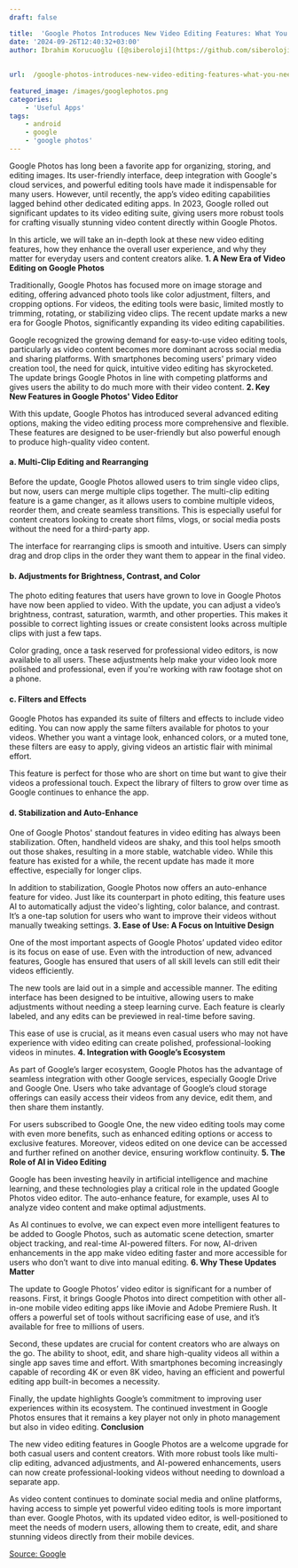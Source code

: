 ```yaml
---
draft: false

title:  'Google Photos Introduces New Video Editing Features: What You Need to Know'
date: '2024-09-26T12:40:32+03:00'
author: İbrahim Korucuoğlu ([@siberoloji](https://github.com/siberoloji))
 
 
url:  /google-photos-introduces-new-video-editing-features-what-you-need-to-know/
 
featured_image: /images/googlephotos.png
categories:
    - 'Useful Apps'
tags:
    - android
    - google
    - 'google photos'
---
```

Google Photos has long been a favorite app for organizing, storing, and editing images. Its user-friendly interface, deep integration with Google's cloud services, and powerful editing tools have made it indispensable for many users. However, until recently, the app’s video editing capabilities lagged behind other dedicated editing apps. In 2023, Google rolled out significant updates to its video editing suite, giving users more robust tools for crafting visually stunning video content directly within Google Photos.

In this article, we will take an in-depth look at these new video editing features, how they enhance the overall user experience, and why they matter for everyday users and content creators alike.
**1. A New Era of Video Editing on Google Photos**

Traditionally, Google Photos has focused more on image storage and editing, offering advanced photo tools like color adjustment, filters, and cropping options. For videos, the editing tools were basic, limited mostly to trimming, rotating, or stabilizing video clips. The recent update marks a new era for Google Photos, significantly expanding its video editing capabilities.

Google recognized the growing demand for easy-to-use video editing tools, particularly as video content becomes more dominant across social media and sharing platforms. With smartphones becoming users' primary video creation tool, the need for quick, intuitive video editing has skyrocketed. The update brings Google Photos in line with competing platforms and gives users the ability to do much more with their video content.
**2. Key New Features in Google Photos' Video Editor**

With this update, Google Photos has introduced several advanced editing options, making the video editing process more comprehensive and flexible. These features are designed to be user-friendly but also powerful enough to produce high-quality video content.
#### **a. Multi-Clip Editing and Rearranging**

Before the update, Google Photos allowed users to trim single video clips, but now, users can merge multiple clips together. The multi-clip editing feature is a game changer, as it allows users to combine multiple videos, reorder them, and create seamless transitions. This is especially useful for content creators looking to create short films, vlogs, or social media posts without the need for a third-party app.

The interface for rearranging clips is smooth and intuitive. Users can simply drag and drop clips in the order they want them to appear in the final video.
#### **b. Adjustments for Brightness, Contrast, and Color**

The photo editing features that users have grown to love in Google Photos have now been applied to video. With the update, you can adjust a video’s brightness, contrast, saturation, warmth, and other properties. This makes it possible to correct lighting issues or create consistent looks across multiple clips with just a few taps.

Color grading, once a task reserved for professional video editors, is now available to all users. These adjustments help make your video look more polished and professional, even if you're working with raw footage shot on a phone.
#### **c. Filters and Effects**

Google Photos has expanded its suite of filters and effects to include video editing. You can now apply the same filters available for photos to your videos. Whether you want a vintage look, enhanced colors, or a muted tone, these filters are easy to apply, giving videos an artistic flair with minimal effort.

This feature is perfect for those who are short on time but want to give their videos a professional touch. Expect the library of filters to grow over time as Google continues to enhance the app.
#### **d. Stabilization and Auto-Enhance**

One of Google Photos' standout features in video editing has always been stabilization. Often, handheld videos are shaky, and this tool helps smooth out those shakes, resulting in a more stable, watchable video. While this feature has existed for a while, the recent update has made it more effective, especially for longer clips.

In addition to stabilization, Google Photos now offers an auto-enhance feature for video. Just like its counterpart in photo editing, this feature uses AI to automatically adjust the video's lighting, color balance, and contrast. It’s a one-tap solution for users who want to improve their videos without manually tweaking settings.
**3. Ease of Use: A Focus on Intuitive Design**

One of the most important aspects of Google Photos’ updated video editor is its focus on ease of use. Even with the introduction of new, advanced features, Google has ensured that users of all skill levels can still edit their videos efficiently.

The new tools are laid out in a simple and accessible manner. The editing interface has been designed to be intuitive, allowing users to make adjustments without needing a steep learning curve. Each feature is clearly labeled, and any edits can be previewed in real-time before saving.

This ease of use is crucial, as it means even casual users who may not have experience with video editing can create polished, professional-looking videos in minutes.
**4. Integration with Google’s Ecosystem**

As part of Google’s larger ecosystem, Google Photos has the advantage of seamless integration with other Google services, especially Google Drive and Google One. Users who take advantage of Google’s cloud storage offerings can easily access their videos from any device, edit them, and then share them instantly.

For users subscribed to Google One, the new video editing tools may come with even more benefits, such as enhanced editing options or access to exclusive features. Moreover, videos edited on one device can be accessed and further refined on another device, ensuring workflow continuity.
**5. The Role of AI in Video Editing**

Google has been investing heavily in artificial intelligence and machine learning, and these technologies play a critical role in the updated Google Photos video editor. The auto-enhance feature, for example, uses AI to analyze video content and make optimal adjustments.

As AI continues to evolve, we can expect even more intelligent features to be added to Google Photos, such as automatic scene detection, smarter object tracking, and real-time AI-powered filters. For now, AI-driven enhancements in the app make video editing faster and more accessible for users who don’t want to dive into manual editing.
**6. Why These Updates Matter**

The update to Google Photos’ video editor is significant for a number of reasons. First, it brings Google Photos into direct competition with other all-in-one mobile video editing apps like iMovie and Adobe Premiere Rush. It offers a powerful set of tools without sacrificing ease of use, and it’s available for free to millions of users.

Second, these updates are crucial for content creators who are always on the go. The ability to shoot, edit, and share high-quality videos all within a single app saves time and effort. With smartphones becoming increasingly capable of recording 4K or even 8K video, having an efficient and powerful editing app built-in becomes a necessity.

Finally, the update highlights Google’s commitment to improving user experiences within its ecosystem. The continued investment in Google Photos ensures that it remains a key player not only in photo management but also in video editing.
**Conclusion**

The new video editing features in Google Photos are a welcome upgrade for both casual users and content creators. With more robust tools like multi-clip editing, advanced adjustments, and AI-powered enhancements, users can now create professional-looking videos without needing to download a separate app.

As video content continues to dominate social media and online platforms, having access to simple yet powerful video editing tools is more important than ever. Google Photos, with its updated video editor, is well-positioned to meet the needs of modern users, allowing them to create, edit, and share stunning videos directly from their mobile devices.
<!-- wp:buttons -->
<div class="wp-block-buttons"><!-- wp:button -->
<div class="wp-block-button"><a class="wp-block-button__link wp-element-button" href="https://support.google.com/photos/thread/298286201?hl=en">Source: Google</a></div>
<!-- /wp:button --></div>
<!-- /wp:buttons -->


